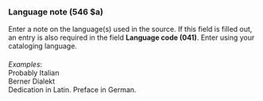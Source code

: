 ### Language note (546 $a) 

Enter a note on the language(s) used in the source. If this field is filled out, an entry is also required in the field **Language code (041)**. Enter using your cataloging language.

#### 

_Examples_:  
Probably Italian  
Berner Dialekt  
Dedication in Latin. Preface in German.